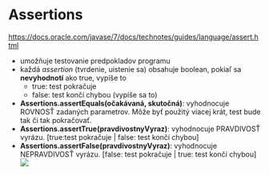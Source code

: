 # Assertions
https://docs.oracle.com/javase/7/docs/technotes/guides/language/assert.html <br>
- umožňuje testovanie predpokladov programu
- každá *assertion* (tvrdenie, uistenie sa) obsahuje boolean, pokiaľ sa **nevyhodnotí** ako true, vypíše to
  - true: test pokračuje
  - false: test končí chybou (vypíše sa to)
- **Assertions.assertEquals(očakávaná, skutočná)**: vyhodnocuje ROVNOSŤ zadaných parametrov. Môže byť použitý viacej krát, test bude tak či tak pokračovať.
- **Assertions.assertTrue(pravdivostnyVyraz)**: vyhodnocuje PRAVDIVOSŤ vyrázu. [true:test pokračuje | false: test končí chybou]
- **Assertions.assertFalse(pravdivostnyVyraz)**: vyhodnocuje NEPRAVDIVOSŤ vyrázu. [false: test pokračuje | true: test končí chybou]
![](https://github.com/absolutty/javaDocs/blob/master/Assertions/assertion-example.PNG)
